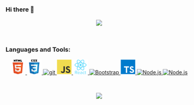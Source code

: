 ### Hi there 👋

<!--
**Mopanc/Mopanc** is a ✨ _special_ ✨ repository because its `README.md` (this file) appears on your GitHub profile.

Here are some ideas to get you started:

- 🔭 I’m currently working on ...
- 🌱 I’m currently learning ...
- 👯 I’m looking to collaborate on ...
- 🤔 I’m looking for help with ...

- 📫 How to reach me: ...
- 😄 Pronouns: ...
- ⚡ Fun fact: ...
-->

<p align="center">
  <img align="center" src="https://github-readme-stats.vercel.app/api?username=mopanc&show_icons=true&theme=dark">
</p>
<br/>

<h3 align="left">Languages and Tools:</h3>
<p align="center"> 
  <a href="https://www.w3.org/html/" target="_blank"> 
    <img src="https://raw.githubusercontent.com/devicons/devicon/master/icons/html5/html5-original-wordmark.svg" alt="html5" width="40" height="40"/> 
  </a> 
  <a href="https://www.w3schools.com/css/" target="_blank"> 
    <img src="https://raw.githubusercontent.com/devicons/devicon/master/icons/css3/css3-original-wordmark.svg" alt="css3" width="40" height="40"/> 
  </a>  
  <a href="https://git-scm.com/" target="_blank"> 
    <img src="https://www.vectorlogo.zone/logos/git-scm/git-scm-icon.svg" alt="git" width="40" height="40"/> 
  </a> 
  <a href="https://developer.mozilla.org/en-US/docs/Web/JavaScript" target="_blank"> 
    <img src="https://raw.githubusercontent.com/devicons/devicon/master/icons/javascript/javascript-original.svg" alt="javascript" width="40" height="40"/>  
  <a href="https://reactjs.org/" target="_blank"> 
    <img src="https://raw.githubusercontent.com/devicons/devicon/master/icons/react/react-original-wordmark.svg" alt="react" width="40" height="40"/> 
  </a>
  <a href="https://getbootstrap.com/" target="_blank"> 
    <img src="https://www.vectorlogo.zone/logos/getbootstrap/getbootstrap-icon.svg" alt="Bootstrap" width="40" height="40"/> 
  </a>
  <a href="https://www.typescriptlang.org/" target="_blank"> 
    <img src="https://raw.githubusercontent.com/devicons/devicon/master/icons/typescript/typescript-original.svg" alt="typescript" width="40" height="40"/> 
  </a> 
  <a href="https://www.nodejs.org/" target="_blank"> 
    <img src="https://www.vectorlogo.zone/logos/nodejs/nodejs-icon.svg" alt="Node.js" width="40" height="40"/> 
  </a>
  <a href="https://www.nodejs.org/" target="_blank"> 
    <img src="https://www.vectorlogo.zone/logos/jquery/jquery-vertical.svg" alt="Node.js" width="40" height="40"/> 
  </a>
</p>
<br/>
<p align="center">
  <img align="center" height="190" src="https://github-readme-stats.anuraghazra1.vercel.app/api/top-langs/?username=mopanc&langs_count=10&layout=compact&theme=dark" />
</p>
<br/>
<!--
<p align="center"> 
  <a href="https://linkedin.com/in/jorge-mopanc" target="_blank">
    <img align="center" src="https://cdn.jsdelivr.net/npm/simple-icons@3.0.1/icons/linkedin.svg" alt="mopanc" height="35" width="35" />
</p>
-->

<!--
<p align="center">
  Confira eventos que eu participei, organanizei ou contribui
</p>

<details>

<summary>Educational Content</summary>
  
  
  | Title | Type | Role | Avenue | Date
  | :---: | :---: | :---: | :---:| :--------:|
  | Introduction to Git&Github | Bootcamp | Instructor | UniRedentor |2019-04-27 
  | Managing successful repos with github Workflow | Workshop | Instructor | CampusParty2019 | 2019-02-16
  | The importance of been in a community and how GitHub can help you on that journey | Talk | Speaker | CampusParty2019 | 2019-02-14
  | Whats GitHub and why it's loved by Developers | Talk | Speaker | CampusParty2019 | 2019-02-14
  | Introduction to Git & GitHub | Online Free Course | Instructor | Digital Inovation one | 2020-09-09
  
</details>
-->


